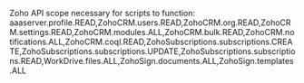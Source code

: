 Zoho API scope necessary for scripts to function:
aaaserver.profile.READ,ZohoCRM.users.READ,ZohoCRM.org.READ,ZohoCRM.settings.READ,ZohoCRM.modules.ALL,ZohoCRM.bulk.READ,ZohoCRM.notifications.ALL,ZohoCRM.coql.READ,ZohoSubscriptions.subscriptions.CREATE,ZohoSubscriptions.subscriptions.UPDATE,ZohoSubscriptions.subscriptions.READ,WorkDrive.files.ALL,ZohoSign.documents.ALL,ZohoSign.templates.ALL
